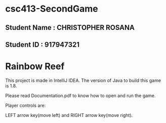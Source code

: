 # csc413-SecondGame

## Student Name : CHRISTOPHER ROSANA
## Student ID : 917947321


# Rainbow Reef

This project is made in IntelliJ IDEA. The version of Java to build this game is 1.8.

Please read Documentation.pdf to know how to open and run the game. 

Player controls are: 

LEFT arrow key(move left) and RIGHT arrow key(move right). 



